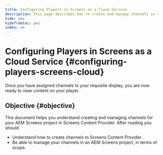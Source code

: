 ```yaml
---
title: Configuring Players in Screens as a Cloud Service
description: This page describes how to create and manage channels in Screens as a Cloud Service.
hide: yes
hidefromtoc: yes
index: no
---
```


# Configuring Players in Screens as a Cloud Service {#configuring-players-screens-cloud}

Once you have assigned channels to your requisite display, you are now ready to view content on your player.

## Objective {#objective}

This document helps you understand creating and managing channels for your AEM Screens project in Screens Content Provider. After reading you should:

* Understand how to create channels to Screens Content Provider.
* Be able to manage your channels in an AEM Screens project, in terms of scope.